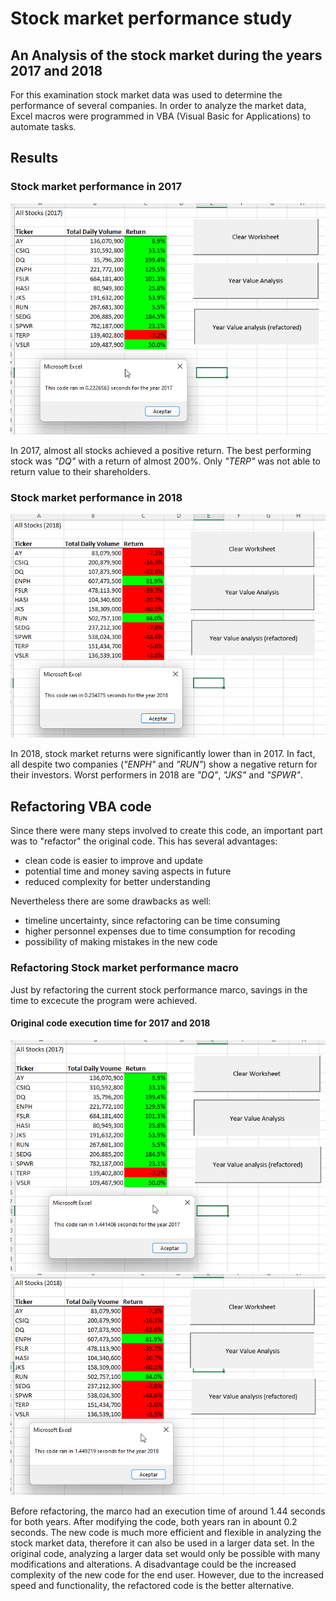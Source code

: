 # Stock market performance study
## An Analysis of the stock market during the years 2017 and 2018
For this examination stock market data was used to determine the performance of several companies. In order to analyze the market data, Excel macros were programmed in VBA (Visual Basic for Applications) to automate tasks.

## Results
### Stock market performance in 2017
![Alt text](/VBA_Challenge_2017_re.png "Image")

In 2017, almost all stocks achieved a positive return. The best performing stock was _"DQ"_ with a return of almost 200%. Only _"TERP"_ was not able to return value to their shareholders. 

### Stock market performance in 2018
![Alt text](/VBA_Challenge_2018_re.png "Image")

In 2018, stock market returns were significantly lower than in 2017. In fact, all despite two companies (_"ENPH"_ and _"RUN"_) show a negative return for their investors. Worst performers in 2018 are _"DQ"_, _"JKS"_ and _"SPWR"_.  

## Refactoring VBA code
Since there were many steps involved to create this code, an important part was to "refactor" the original code. This has several advantages:
- clean code is easier to improve and update 
- potential time and money saving aspects in future
- reduced complexity for better understanding

Nevertheless there are some drawbacks as well:
- timeline uncertainty, since refactoring can be time consuming
- higher personnel expenses due to time consumption for recoding
- possibility of making mistakes in the new code

### Refactoring Stock market performance macro

Just by refactoring the current stock performance marco, savings in the time to excecute the program were achieved. 

#### Original code execution time for 2017 and 2018
![Alt text](/VBA_Challenge_2017.png "Image")
![Alt text](/VBA_Challenge_2018.png "Image")

Before refactoring, the marco had an execution time of around 1.44 seconds for both years. After modifying the code, both years ran in abount 0.2 seconds. The new code is much more efficient and flexible in analyzing the stock market data, therefore it can also be used in a larger data set. In the original code, analyzing a larger data set would only be possible with many modifications and alterations. A disadvantage could be the increased complexity of the new code for the end user. However, due to the increased speed and functionality, the refactored code is the better alternative. 

